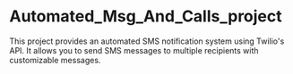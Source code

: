 # Automated_Msg_And_Calls_project
 This project provides an automated SMS notification system using Twilio's API. It allows you to send SMS messages to multiple recipients with customizable messages.
